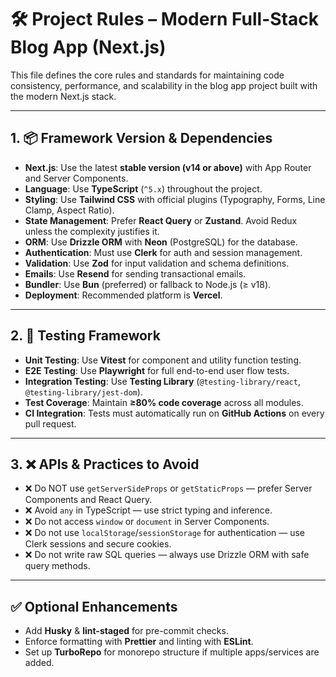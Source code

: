 # 🛠️ Project Rules – Modern Full-Stack Blog App (Next.js)

This file defines the core rules and standards for maintaining code consistency, performance, and scalability in the blog app project built with the modern Next.js stack.

---

## 1. 📦 Framework Version & Dependencies

- **Next.js**: Use the latest **stable version (v14 or above)** with App Router and Server Components.
- **Language**: Use **TypeScript** (`^5.x`) throughout the project.
- **Styling**: Use **Tailwind CSS** with official plugins (Typography, Forms, Line Clamp, Aspect Ratio).
- **State Management**: Prefer **React Query** or **Zustand**. Avoid Redux unless the complexity justifies it.
- **ORM**: Use **Drizzle ORM** with **Neon** (PostgreSQL) for the database.
- **Authentication**: Must use **Clerk** for auth and session management.
- **Validation**: Use **Zod** for input validation and schema definitions.
- **Emails**: Use **Resend** for sending transactional emails.
- **Bundler**: Use **Bun** (preferred) or fallback to Node.js (≥ v18).
- **Deployment**: Recommended platform is **Vercel**.

---

## 2. 🧪 Testing Framework

- **Unit Testing**: Use **Vitest** for component and utility function testing.
- **E2E Testing**: Use **Playwright** for full end-to-end user flow tests.
- **Integration Testing**: Use **Testing Library** (`@testing-library/react`, `@testing-library/jest-dom`).
- **Test Coverage**: Maintain **≥80% code coverage** across all modules.
- **CI Integration**: Tests must automatically run on **GitHub Actions** on every pull request.

---

## 3. ❌ APIs & Practices to Avoid

- ❌ Do NOT use `getServerSideProps` or `getStaticProps` — prefer Server Components and React Query.
- ❌ Avoid `any` in TypeScript — use strict typing and inference.
- ❌ Do not access `window` or `document` in Server Components.
- ❌ Do not use `localStorage`/`sessionStorage` for authentication — use Clerk sessions and secure cookies.
- ❌ Do not write raw SQL queries — always use Drizzle ORM with safe query methods.

---

## ✅ Optional Enhancements

- Add **Husky** & **lint-staged** for pre-commit checks.
- Enforce formatting with **Prettier** and linting with **ESLint**.
- Set up **TurboRepo** for monorepo structure if multiple apps/services are added.
